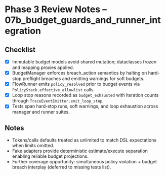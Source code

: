 # Phase 3 Review Notes – 07b_budget_guards_and_runner_integration

## Checklist
- [x] Immutable budget models avoid shared mutation; dataclasses frozen and mapping proxies applied.
- [x] BudgetManager enforces breach_action semantics by halting on hard-stop preflight breaches and emitting warnings for soft budgets.
- [x] FlowRunner emits `policy_resolved` prior to budget events via `PolicyStack.effective_allowlist` calls.
- [x] Loop stop reasons recorded as `budget_exhausted` with iteration counts through `TraceEventEmitter.emit_loop_stop`.
- [x] Tests span hard-stop runs, soft warnings, and loop exhaustion across manager and runner suites.

## Notes
- Tokens/calls defaults treated as unlimited to match DSL expectations when limits omitted.
- Fake adapters provide deterministic estimate/execute separation enabling reliable budget projections.
- Further coverage opportunity: simultaneous policy violation + budget breach interplay (deferred to missing tests list).
